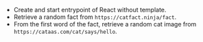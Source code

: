 - Create and start entrypoint of React without template.
- Retrieve a random fact from `https://catfact.ninja/fact`.
- From the first word of the fact, retrieve a random cat image from `https://cataas.com/cat/says/hello`.